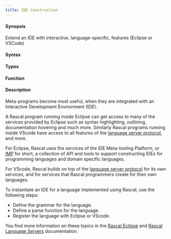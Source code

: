 ```yaml
---
title: IDE Construction
---
```


#### Synopsis

Extend an IDE with interactive, language-specific, features (Eclipse or VSCode)

#### Syntax

#### Types

#### Function

#### Description

Meta-programs become most useful, when they are integrated with an Interactive Development Environment (IDE). 

A Rascal program running inside Eclipse can get access to many of the services provided by Eclipse such as syntax highlighting,
outlining, documentation hovering and much more. Similarly Rascal programs running inside VScode have access to all features
of the [language server protocol](https://microsoft.github.io/language-server-protocol/), and more.

For Eclipse, Rascal uses the services of the IDE Meta-tooling Platform, or [IMP](http://www.eclipse.org/imp/) for short, a collection of API and tools to support constructing IDEs for programming languages and domain specific languages. 

For VScode, Rascal builds on top of the [language server protocol](https://microsoft.github.io/language-server-protocol/) for its own services, and for services that
Rascal programmers create for their own languages.

To instantiate an IDE for a language implemented using Rascal, use the following steps:

*  Define the grammar for the language.
*  Define a parse function for the language.
*  Register the language with Eclipse or VScode.

You find more information on these topics in the [Rascal Eclipse](http://github.com/usethesource/rascal-eclipse) and [Rascal Language Servers](http://github.com/usethesource/rascal-language-servers) documentation.


